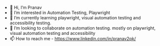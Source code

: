 - 👋 Hi, I’m Pranav
- 👀 I’m interested in Automation Testing, Playwright
- 🌱 I’m currently learning playwright, visual automation testing and accessibility testing.
- 💞️ I’m looking to collaborate on automation testing. mostly on playwright, visual automation testing and accessibility 
- 📫 How to reach me - https://www.linkedin.com/in/pranav2pk/

<!---
pranavp026/pranavp026 is a ✨ special ✨ repository because its `README.md` (this file) appears on your GitHub profile.
You can click the Preview link to take a look at your changes.
--->
